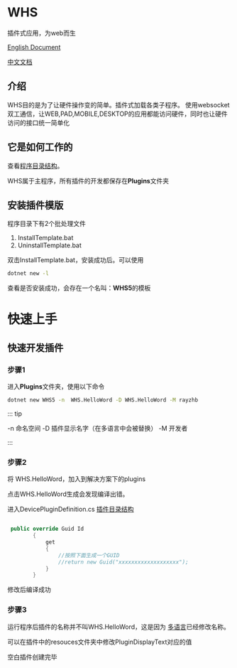 # WHS

插件式应用，为web而生

[English Document](https://whs.ray-zhb.com/en/)

[中文文档](https://whs.ray-zhb.com)


## 介绍

WHS目的是为了让硬件操作变的简单。插件式加载各类子程序。
使用websocket双工通信，让WEB,PAD,MOBILE,DESKTOP的应用都能访问硬件，同时也让硬件访问的接口统一简单化

## 它是如何工作的

查看[程序目录结构](https://whs.ray-zhb.com/guide.md#程序目录结构)。

WHS属于主程序，所有插件的开发都保存在**Plugins**文件夹

## 安装插件模版

程序目录下有2个批处理文件

1. InstallTemplate.bat
2. UninstallTemplate.bat

双击InstallTemplate.bat，安装成功后。可以使用

```cmd
dotnet new -l
```
查看是否安装成功，会存在一个名叫：**WHS5**的模板


# 快速上手

## 快速开发插件

### 步骤1
进入**Plugins**文件夹，使用以下命令
```cmd
dotnet new WHS5 -n  WHS.HelloWord -D WHS.HelloWord -M rayzhb
```

::: tip

-n 命名空间
-D 插件显示名字（在多语言中会被替换）
-M 开发者

:::
### 步骤2
将 WHS.HelloWord，加入到解决方案下的plugins

点击WHS.HelloWord生成会发现编译出错。

进入DevicePluginDefinition.cs [插件目录结构](https://whs.ray-zhb.com/guide.md#插件目录结构)
```cs 

 public override Guid Id
        {
            get
            {
                //按照下面生成一个GUID
                //return new Guid("xxxxxxxxxxxxxxxxxxx");
            }
        }

```
修改后编译成功
### 步骤3
运行程序后插件的名称并不叫WHS.HelloWord，这是因为 [多语言](https://whs.ray-zhb.com/guide.md#多语言)已经修改名称。

可以在插件中的resouces文件夹中修改PluginDisplayText对应的值

空白插件创建完毕
